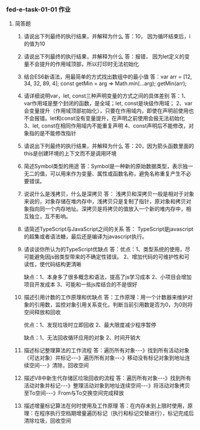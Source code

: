 ### fed-e-task-01-01 作业
1. 简答题
    1. 请说出下列最终的执行结果，并解释为什么
    答：10， 因为循环结束后，i的值为10

    2. 请说出下列最终的执行结果，并解释为什么
    答：报错， 因为let定义的变量不会提升的作用域顶部，所以打印时无法初始化

    3. 结合ES6新语法，用最简单的方式找出数组中的最小值
    答：var arr = [12, 34, 32, 89, 4];
        const getMin = arg => Math.min(...arg);
        getMin(arr);
    
    4. 请详细说明var，let, const三种声明变量的方式之间的具体差别
    答：1、var作用域是整个封闭的函数，是全域；let, const是块级作用域；
        2、var会变量提升（作用域顶部初始化），只要在作用域内，即使在声明前使用也不会报错。let和const没有变量提升，在声明之前使用会报无法初始化
        3、let, const在相同作用域内不能重复声明
        4、const声明后不能修改，对象指的是不能修改指针
    
    5. 请说出下列最终的执行结果，并解释为什么
    答：20，因为箭头函数里面的this是创建环境的上下文而不是调用环境

    6. 简述Symbol类型的用途
    答：Symbol是一种新的原始数据类型，表示独一无二的值，可以用来作为变量、属性或函数名称，避免名称重复产生不必要错误。

    7. 说说什么是浅拷贝，什么是深拷贝
    答： 浅拷贝和深拷贝一般是相对于对象来说的，对象存储在堆内存中，浅拷贝只是复制了指针，原对象和拷贝对象指向同一个内存地址。深拷贝是将拷贝的值放入一个新的堆内存中，相互独立，互不影响。

    8. 请简述TypeScript与JavaScript之间的关系
    答： TypeScript是javascript的超集或者语法糖，最后还是编译为javascript执行。

    9. 请谈谈你所认为的TypeScript优缺点
    答：优点：1、类型系统的使用，尽可能避免因js弱类型带来的不确定性错误。
             2、增加代码的可维护性和可读性，使代码结构更清晰


        缺点：1、本身多了很多概念和语法，提高了js学习成本
              2、小项目会增加项目开发成本
              3、可能和一些js库结合的不是很好

    10. 描述引用计数的工作原理和优缺点
    答：工作原理：用一个计数器来维护对象的引用数，监控对象引用关系变化，判断当前引用数是否为0，为0则将空间释放和回收
    
        优点：1、发现垃圾时立即回收 
             2、最大限度减少程序暂停

        缺点：1、无法回收循环应用的对象
              2、时间开销大

    11. 描述标记整理算法的工作流程
    答：遍历所有对象---》找到所有活动对象（可达对象）并标记---》遍历所有对象---》移动没有标记对象到地址连续空间---》清除，回收空间

    12. 描述V8中新生代存储区垃圾回收的流程
    答：遍历所有对象---》找到所有活动对象并标记---》整理活动对象到地址连续空间---》将活动对象拷贝至To空间---》From与To交换空间完成释放

    13. 描述增量标记算法在何时使用及工作原理
    答：在内存未到上限时使用，原理：在程序执行空档期增量遍历标记（执行和标记交替进行），标记完成后清除垃圾，回收空间




    


    
